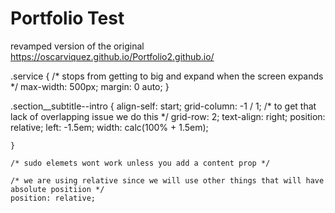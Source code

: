 # Portfolio Test
revamped version of the original
https://oscarviquez.github.io/Portfolio2.github.io/

.service {
    /* stops from getting to big and expand when the screen expands */
    max-width: 500px;
    margin: 0 auto;
}


.section__subtitle--intro {
        align-self: start;
        grid-column: -1 / 1;
        /* to get that lack of overlapping issue we do this */
        grid-row: 2;
        text-align: right;
        position: relative;
        left: -1.5em;
        width: calc(100% + 1.5em);

    }

    /* sudo elemets wont work unless you add a content prop */

    /* we are using relative since we will use other things that will have absolute positiion */
    position: relative;
